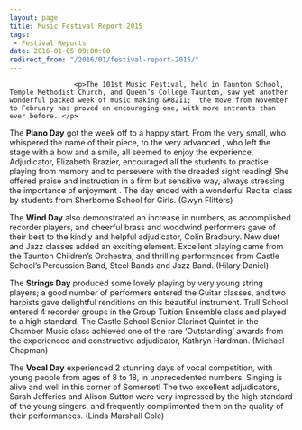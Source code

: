 ```yaml
---
layout: page
title: Music Festival Report 2015
tags: 
 - Festival Reports
date: 2016-01-05 09:00:00
redirect_from: "/2016/01/festival-report-2015/"
---
```

<section>

                    
                    <p>The 101st Music Festival, held in Taunton School, Temple Methodist Church, and Queen’s College Taunton, saw yet another wonderful packed week of music making &#8211;  the move from November to February has proved an encouraging one, with more entrants than ever before. </p>
<p>The <strong>Piano Day</strong> got the week off to a happy start. From the very small, who whispered the name of their piece, to the very advanced , who left the stage with a bow and a smile, all seemed to enjoy the experience. Adjudicator, Elizabeth Brazier, encouraged all the students to practise playing from memory and to persevere with the dreaded sight reading! She offered praise and instruction in a firm but sensitive way, always stressing the importance of enjoyment .  The day ended with a wonderful Recital class by students from Sherborne School for Girls.  (Gwyn Flitters)</p>
<p>The <strong>Wind Day</strong> also demonstrated an increase in numbers, as accomplished recorder players, and cheerful brass and woodwind performers gave of their best to the kindly and helpful adjudicator, Colin Bradbury. New duet and Jazz classes added an exciting  element.  Excellent playing came from the Taunton Children’s Orchestra, and thrilling performances from Castle School’s Percussion Band, Steel Bands and Jazz Band.    (Hilary Daniel)  </p>
<p>The <strong>Strings Day</strong> produced some lovely playing by very young string players; a good number of performers entered the Guitar classes, and two harpists gave delightful renditions on this beautiful instrument.  Trull School entered 4 recorder groups in the Group Tuition Ensemble class and played to a high standard. The Castle School Senior Clarinet Quintet in the Chamber Music class achieved one of the rare ‘Outstanding’ awards from the experienced and constructive adjudicator, Kathryn Hardman. (Michael Chapman)</p>
<p>The <strong>Vocal Day</strong> experienced 2 stunning days of vocal competition, with young people from ages of 8 to 18, in unprecedented numbers.  Singing is alive and well in this corner of Somerset!  The two excellent adjudicators, Sarah Jefferies and Alison Sutton were very impressed by the high standard of the young singers, and frequently complimented them on the quality of their performances. (Linda Marshall Cole)</p>

                
</section>
